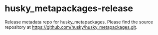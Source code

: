 husky_metapackages-release
==========================

Release metadata repo for husky_metapackages. Please find the source repository at https://github.com/husky/husky_metapackages.git.
